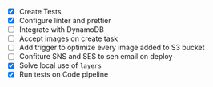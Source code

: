 -   [x] Create Tests
-   [x] Configure linter and prettier
-   [ ] Integrate with DynamoDB
-   [ ] Accept images on create task
-   [ ] Add trigger to optimize every image added to S3 bucket
-   [ ] Confiture SNS and SES to sen email on deploy
-   [x] Solve local use of `layers`
-   [x] Run tests on Code pipeline
